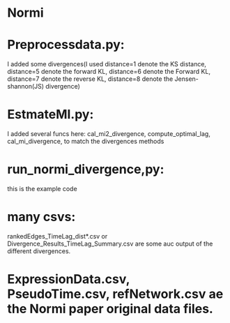 # Normi

# Preprocessdata.py: 

I added some divergences(I used distance=1 denote the KS distance, distance=5 denote the forward KL, distance=6 denote the Forward KL, distance=7 denote the reverse KL, distance=8 denote the Jensen-shannon(JS) divergence)

# EstmateMI.py: 

I added several funcs here: cal_mi2_divergence, compute_optimal_lag, cal_mi_divergence, to match the divergences methods

# run_normi_divergence,py: 
this is the example code 

# many csvs: 
rankedEdges_TimeLag_dist*.csv  or Divergence_Results_TimeLag_Summary.csv are some auc output of the different divergences. 

# ExpressionData.csv, PseudoTime.csv, refNetwork.csv ae the Normi paper original data files. 



